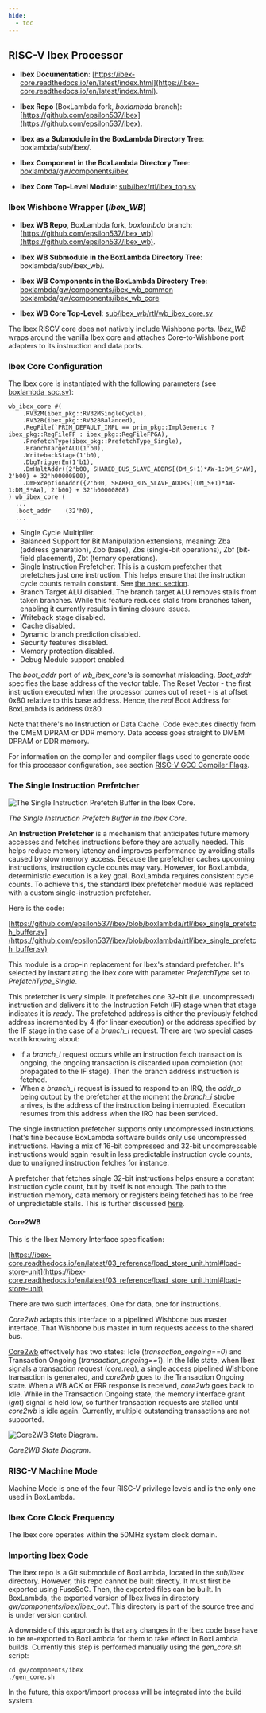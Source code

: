 ```yaml
---
hide:
  - toc
---
```


## RISC-V Ibex Processor

- **Ibex Documentation**: [https://ibex-core.readthedocs.io/en/latest/index.html](https://ibex-core.readthedocs.io/en/latest/index.html).

- **Ibex Repo** (BoxLambda fork, *boxlambda* branch):
  [https://github.com/epsilon537/ibex](https://github.com/epsilon537/ibex).

- **Ibex as a Submodule in the BoxLambda Directory Tree**:
  boxlambda/sub/ibex/.

- **Ibex Component in the BoxLambda Directory Tree**:
  [boxlambda/gw/components/ibex](https://github.com/epsilon537/boxlambda/tree/master/gw/components/ibex)

- **Ibex Core Top-Level Module**:
[sub/ibex/rtl/ibex_top.sv](https://github.com/epsilon537/ibex/blob/acdf41b2bf3ed2f33ed5c29e65c1625d22e4aab5/rtl/ibex_top.sv)

### Ibex Wishbone Wrapper (*Ibex_WB*)

- **Ibex WB Repo**, BoxLambda fork, *boxlambda* branch:
  [https://github.com/epsilon537/ibex_wb](https://github.com/epsilon537/ibex_wb).

- **Ibex WB Submodule in the BoxLambda Directory Tree**:
  boxlambda/sub/ibex_wb/.

- **Ibex WB Components in the BoxLambda Directory Tree**:
  [boxlambda/gw/components/ibex_wb_common](https://github.com/epsilon537/boxlambda/tree/master/gw/components/ibex_wb_common)
  [boxlambda/gw/components/ibex_wb_core](https://github.com/epsilon537/boxlambda/tree/master/gw/components/ibex_wb_core)

- **Ibex WB Core Top-Level**:
[sub/ibex_wb/rtl/wb_ibex_core.sv](https://github.com/epsilon537/ibex_wb/blob/87a97e38f3cf15bee80eb69bfa82166c00842b1e/rtl/wb_ibex_core.sv)

The Ibex RISCV core does not natively include Wishbone ports. *Ibex_WB* wraps around the vanilla Ibex core and attaches Core-to-Wishbone port adapters to its instruction and data ports.

### Ibex Core Configuration

The Ibex core is instantiated with the following parameters (see [boxlambda_soc.sv](https://github.com/epsilon537/boxlambda/blob/master/gw/components/boxlambda_soc/rtl/boxlambda_soc.sv)):

```
wb_ibex_core #(
    .RV32M(ibex_pkg::RV32MSingleCycle),
    .RV32B(ibex_pkg::RV32BBalanced),
    .RegFile(`PRIM_DEFAULT_IMPL == prim_pkg::ImplGeneric ? ibex_pkg::RegFileFF : ibex_pkg::RegFileFPGA),
    .PrefetchType(ibex_pkg::PrefetchType_Single),
    .BranchTargetALU(1'b0),
    .WritebackStage(1'b0),
    .DbgTriggerEn(1'b1),
    .DmHaltAddr({2'b00, SHARED_BUS_SLAVE_ADDRS[(DM_S+1)*AW-1:DM_S*AW], 2'b00} + 32'h00000800),
    .DmExceptionAddr({2'b00, SHARED_BUS_SLAVE_ADDRS[(DM_S+1)*AW-1:DM_S*AW], 2'b00} + 32'h00000808)
) wb_ibex_core (
  ...
  .boot_addr    (32'h0),
  ...
```

- Single Cycle Multiplier.
- Balanced Support for Bit Manipulation extensions, meaning: Zba (address generation), Zbb (base), Zbs (single-bit operations), Zbf (bit-field placement), Zbt (ternary operations).
- Single Instruction Prefetcher: This is a custom prefetcher that prefetches just one instruction. This helps ensure that the instruction cycle counts remain constant. See [the next section](#the-single-instruction-prefetcher).
- Branch Target ALU disabled. The branch target ALU removes stalls from taken branches. While this feature reduces stalls from branches taken, enabling it currently results in timing closure issues.
- Writeback stage disabled.
- ICache disabled.
- Dynamic branch prediction disabled.
- Security features disabled.
- Memory protection disabled.
- Debug Module support enabled.

The *boot_addr* port of *wb_ibex_core*'s is somewhat misleading. *Boot_addr* specifies the base address of the vector table. The Reset Vector - the first instruction executed when the processor comes out of reset - is at offset 0x80 relative to this base address. Hence, the *real* Boot Address for BoxLambda is address 0x80.

Note that there's no Instruction or Data Cache. Code executes directly from the CMEM DPRAM or DDR memory. Data access goes straight to DMEM DPRAM or DDR memory.

For information on the compiler and compiler flags used to generate code for this processor configuration, see section [RISC-V GCC Compiler Flags](build_sys_building_sw.md#risc-v-gcc-compiler-flags).

### The Single Instruction Prefetcher

![The Single Instruction Prefetch Buffer in the Ibex Core.](assets/ibex_single_prefetch_buffer.png)

*The Single Instruction Prefetch Buffer in the Ibex Core.*

An **Instruction Prefetcher** is a mechanism that anticipates future memory accesses and fetches instructions before they are actually needed. This helps reduce memory latency and improves performance by avoiding stalls caused by slow memory access. Because the prefetcher caches upcoming instructions, instruction cycle counts may vary. However, for BoxLambda, deterministic execution is a key goal. BoxLambda requires consistent cycle counts. To achieve this, the standard Ibex prefetcher module was replaced with a custom single-instruction prefetcher.

Here is the code:

[https://github.com/epsilon537/ibex/blob/boxlambda/rtl/ibex_single_prefetch_buffer.sv](https://github.com/epsilon537/ibex/blob/boxlambda/rtl/ibex_single_prefetch_buffer.sv)

This module is a drop-in replacement for Ibex's standard prefetcher. It's selected by instantiating the Ibex core with parameter *PrefetchType* set to *PrefetchType_Single*.

This prefetcher is very simple. It prefetches one 32-bit (i.e. uncompressed) instruction and delivers it to the Instruction Fetch (IF) stage when that stage indicates it is *ready*. The prefetched address is either the previously fetched address incremented by 4 (for linear execution) or the address specified by the IF stage in the case of a *branch_i* request. There are two special cases worth knowing about:

- If a *branch_i* request occurs while an instruction fetch transaction is ongoing, the ongoing transaction is discarded upon completion (not propagated to the IF stage). Then the branch address instruction is fetched.
- When a *branch_i* request is issued to respond to an IRQ, the *addr_o* being output by the prefetcher at the moment the *branch_i* strobe arrives, is the address of the instruction being interrupted. Execution resumes from this address when the IRQ has been serviced.

The single instruction prefetcher supports only uncompressed instructions. That's fine because BoxLambda software builds only use uncompressed instructions. Having a mix of 16-bit compressed and 32-bit uncompressable instructions would again result in less predictable instruction cycle counts, due to unaligned instruction fetches for instance.

A prefetcher that fetches single 32-bit instructions helps ensure a constant instruction cycle count, but by itself is not enough. The path to the instruction memory, data memory or registers being fetched has to be free of unpredictable stalls. This is further discussed [here](components_wb_interconnect.md#wishbone-staller-transaction-separator).

#### Core2WB

This is the Ibex Memory Interface specification:

[https://ibex-core.readthedocs.io/en/latest/03_reference/load_store_unit.html#load-store-unit](https://ibex-core.readthedocs.io/en/latest/03_reference/load_store_unit.html#load-store-unit)

There are two such interfaces. One for data, one for instructions.

*Core2wb* adapts this interface to a pipelined Wishbone bus master interface. That Wishbone bus master in turn requests access to the shared bus.

[Core2wb](https://github.com/epsilon537/ibex_wb/blob/boxlambda/rtl/core2wb.sv) effectively has two states: Idle (*transaction_ongoing==0*) and Transaction Ongoing (*transaction_ongoing==1*). In the Idle state, when Ibex signals a transaction request (*core.req*), a single access pipelined Wishbone transaction is generated, and *core2wb* goes to the Transaction Ongoing state. When a WB ACK or ERR response is received, *core2wb* goes back to Idle. While in the Transaction Ongoing state, the memory interface grant (*gnt*) signal is held low, so further transaction requests are stalled until *core2wb* is idle again.
Currently, multiple outstanding transactions are not supported.

![Core2WB State Diagram.](assets/core2wb_fsm_new.png)

*Core2WB State Diagram.*

### RISC-V Machine Mode

Machine Mode is one of the four RISC-V privilege levels and is the only one used in BoxLambda.

### Ibex Core Clock Frequency

The Ibex core operates within the 50MHz system clock domain.

### Importing Ibex Code

The ibex repo is a Git submodule of BoxLambda, located in the *sub/ibex* directory. However, this repo cannot be built directly. It must first be exported using FuseSoC. Then, the exported files can be built.
In BoxLambda, the exported version of Ibex lives in directory *gw/components/ibex/ibex_out*. This directory is part of the source tree and is under version control.

A downside of this approach is that any changes in the Ibex code base have to be re-exported to BoxLambda for them to take effect in BoxLambda builds. Currently this step is performed manually using the *gen_core.sh* script:

```
cd gw/components/ibex
./gen_core.sh
```

In the future, this export/import process will be integrated into the build system.
